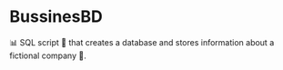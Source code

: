# BussinesBD
📊 SQL script 📜 that creates a database and stores information about a fictional company 🏢.
